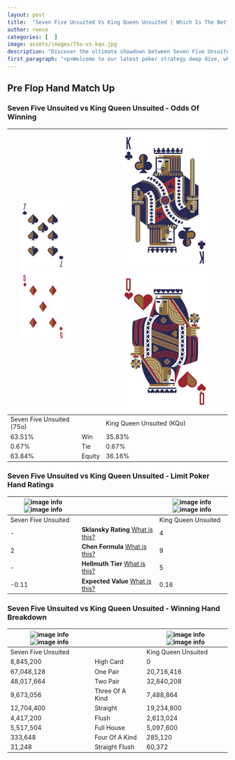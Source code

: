 ```yaml
---
layout: post
title:  "Seven Five Unsuited Vs King Queen Unsuited | Which Is The Better Hand In Poker? A Complete Guide"
author: reece
categories: [  ]
image: assets/images/75o-vs-kqo.jpg
description: "Discover the ultimate showdown between Seven Five Unsuited and King Queen Unsuited in poker! Uncover the odds, strategies, and scenarios where one hand triumphs over the other. Get ready to up your poker game with this thrilling analysis."
first_paragraph: "<p>Welcome to our latest poker strategy deep dive, where we're pitting two distinct hands against each other in a high-stakes showdown: Seven Five Unsuited vs King Queen Unsuited.</p><p>In the dynamic world of poker, every decision counts, and knowing which hand holds the upper hand is key to your success at the table.</p><p>In this article, we'll dissect these two hands, explore the scenarios where one dominates the other, and equip you with the knowledge to make strategic choices that can tip the odds in your favor.</p><p>Get ready to unravel the intriguing dynamics of these poker hands and elevate your game to new heights.</p>"
---
```




[comment]: # (sp0)

## Pre Flop Hand Match Up

<div class="table hand-ratings" markdown="1"> 



### Seven Five Unsuited vs King Queen Unsuited - Odds Of Winning


    
| ![image info](assets/images/hand1/7.png) ![image info](assets/images/hand1/5o.png) |  | ![image info](assets/images/hand2/k.png) ![image info](assets/images/hand2/qo.png) |
| -------- | -------- | -------- |
| Seven Five Unsuited (75o) |  | King Queen Unsuited (KQo) |
| 63.51% | Win | 35.83% |
| 0.67% | Tie | 0.67% |
| 63.84% | Equity | 36.16% |




[comment]: # (sp1)



### Seven Five Unsuited vs King Queen Unsuited - Limit Poker Hand Ratings


    
| ![image info](https://www.riverpairs.com/assets/images/hand1/7.png) ![image info](https://www.riverpairs.com/assets/images/hand1/5o.png) |  | ![image info](https://www.riverpairs.com/assets/images/hand2/k.png) ![image info](https://www.riverpairs.com/assets/images/hand2/qo.png) |
| -------- | -------- | -------- |
| Seven Five Unsuited |  | King Queen Unsuited |
| - | **Sklansky Rating** [What is this?](/sklansky-rating-explained) | 4 |
| 2 | **Chen Formula** [What is this?](/chen-formula-explained) | 9 |
| - | **Hellmuth Tier** [What is this?](/Hellmuth-tier-explained) | 5 |
| -0.11 | **Expected Value** [What is this?](/expected-value-explained) | 0.16 |




[comment]: # (sp2)



### Seven Five Unsuited vs King Queen Unsuited - Winning Hand Breakdown


    
| ![image info](https://www.riverpairs.com/assets/images/hand1/7.png) ![image info](https://www.riverpairs.com/assets/images/hand1/5o.png) |  | ![image info](https://www.riverpairs.com/assets/images/hand2/k.png) ![image info](https://www.riverpairs.com/assets/images/hand2/qo.png) |
| -------- | -------- | -------- |
| Seven Five Unsuited |  | King Queen Unsuited |
| 8,845,200 | High Card | 0 |
| 67,048,128 | One Pair | 20,716,416 |
| 48,017,664 | Two Pair | 32,840,208 |
| 9,673,056 | Three Of A Kind | 7,488,864 |
| 12,704,400 | Straight | 19,234,800 |
| 4,417,200 | Flush | 2,613,024 |
| 5,517,504 | Full House | 5,097,600 |
| 333,648 | Four Of A Kind | 285,120 |
| 31,248 | Straight Flush | 60,372 |




[comment]: # (sp3)



</div>

[comment]: # (sp4)



[comment]: # (sp5)

